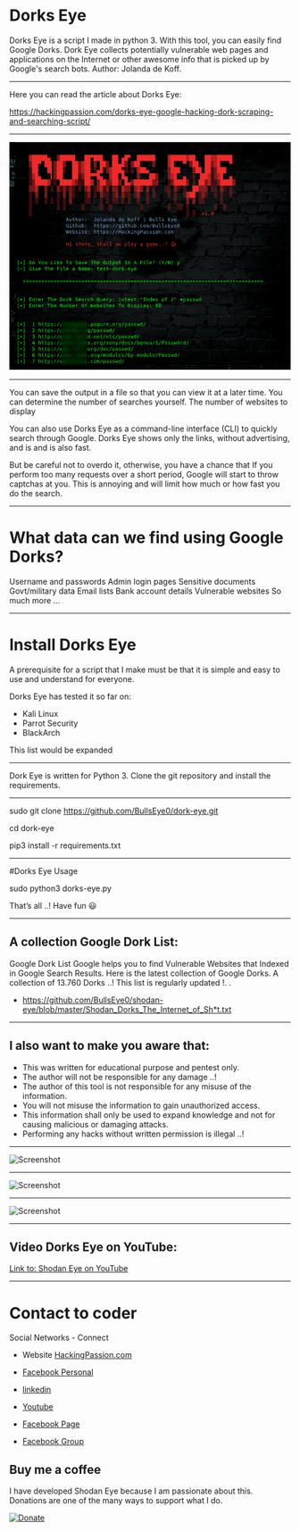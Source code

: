 # Dorks Eye
Dorks Eye is a script I made in python 3. With this tool, you can easily find Google Dorks. Dork Eye collects potentially vulnerable web pages and applications on the Internet or other awesome info that is picked up by Google's search bots. Author: Jolanda de Koff.

****

Here you can read the article about Dorks Eye:

https://hackingpassion.com/dorks-eye-google-hacking-dork-scraping-and-searching-script/
****

![Screenshot](Img/dork-eye-banner.png)
***

You can save the output in a file so that you can view it at a later time. You can determine the number of searches yourself. The number of websites to display

You can also use Dorks Eye as a command-line interface (CLI) to quickly search through Google. Dorks Eye shows only the links, without advertising, and is and is also fast.

But be careful not to overdo it, otherwise, you have a chance that If you perform too many requests over a short period, Google will start to throw captchas at you. This is annoying and will limit how much or how fast you do the search.
****

# What data can we find using Google Dorks?

Username and passwords
Admin login pages
Sensitive documents
Govt/military data
Email lists
Bank account details
Vulnerable websites
So much more …
****

# Install Dorks Eye
A prerequisite for a script that I make must be that it is simple and easy to use and understand for everyone.

Dorks Eye has tested it so far on:
* Kali Linux
* Parrot Security
* BlackArch

This list would be expanded
****

Dork Eye is written for Python 3. Clone the git repository and install the requirements.
****

sudo git clone https://github.com/BullsEye0/dork-eye.git

cd dork-eye

pip3 install -r requirements.txt
***

#Dorks Eye Usage

sudo python3 dorks-eye.py

That’s all ..!
Have fun 😃
****

## A collection Google Dork List:
Google Dork List
Google helps you to find Vulnerable Websites that Indexed in Google Search Results. Here is the latest collection of Google Dorks. A collection of 13.760 Dorks ..! This list is regularly updated !.
.
* https://github.com/BullsEye0/shodan-eye/blob/master/Shodan_Dorks_The_Internet_of_Sh*t.txt
****

## I also want to make you aware that:
* This was written for educational purpose and pentest only.
* The author will not be responsible for any damage ..!
* The author of this tool is not responsible for any misuse of the information.
* You will not misuse the information to gain unauthorized access.
* This information shall only be used to expand knowledge and not for
causing malicious or damaging attacks.
* Performing any hacks without written permission is illegal ..!
****

![Screenshot](img/ShodanEyeB.png)
****
![Screenshot](img/ShodanEye2.png)
****
![Screenshot](img/ShodanEye3.png)
****

## Video Dorks Eye on YouTube:
[Link to: Shodan Eye on YouTube](https://youtu.be/fOqmlOLiMsQ "Shodan Eye on YouTube")

****

# Contact to coder
Social Networks - Connect

* Website [HackingPassion.com](https://hackingpassion.com)

* [Facebook Personal](https://www.facebook.com/jolandadekoff)

* [linkedin](https://www.linkedin.com/in/jolandadekoff/)

* [Youtube](https://youtu.be/XCtWM-4ov2U)

* [Facebook Page](https://www.facebook.com/ethical.hack.group)

* [Facebook Group](https://www.facebook.com/groups/ethical.hack.group/)


## Buy me a coffee
I have developed Shodan Eye because I am passionate about this. 
Donations are one of the many ways to support what I do.

[![Donate](https://img.shields.io/badge/Donate-PayPal-green.svg)](https://www.paypal.com/cgi-bin/webscr?cmd=_s-xclick&hosted_button_id=R96YN2PUS8V8W)
